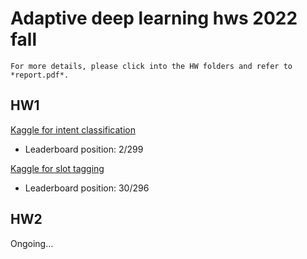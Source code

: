 # Adaptive deep learning hws 2022 fall
`For more details, please click into the HW folders and refer to *report.pdf*.`

## HW1
[Kaggle for intent classification](https://www.kaggle.com/competitions/intent-classification-ntu-adl-hw1-fall-2022/)
- Leaderboard position: 2/299

[Kaggle for slot tagging](https://www.kaggle.com/competitions/slot-tagging-ntu-adl-hw1-fall-2022)
- Leaderboard position: 30/296

## HW2
Ongoing...
